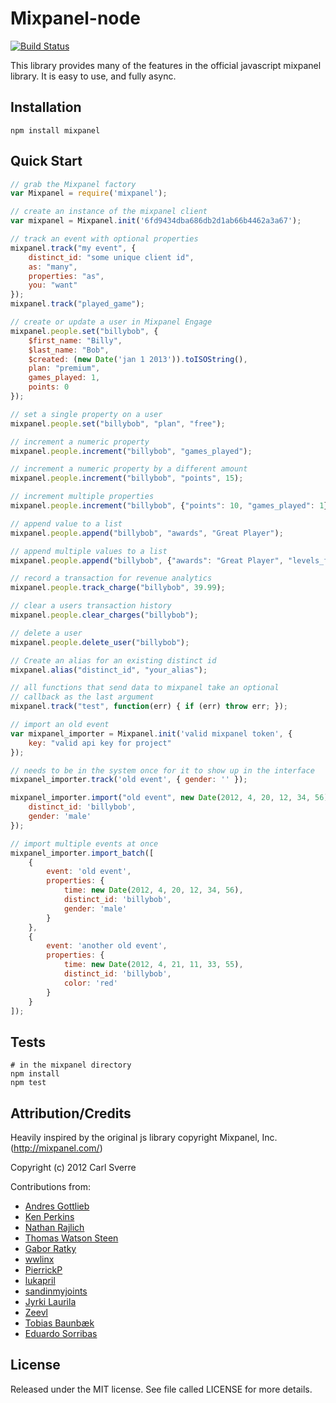 Mixpanel-node
=============
[![Build Status](https://travis-ci.org/mixpanel/mixpanel-node.svg?branch=master)](https://travis-ci.org/mixpanel/mixpanel-node)

This library provides many of the features in the official javascript mixpanel library.  It is easy to use, and fully async.

Installation
------------

    npm install mixpanel

Quick Start
-----------

```javascript
// grab the Mixpanel factory
var Mixpanel = require('mixpanel');

// create an instance of the mixpanel client
var mixpanel = Mixpanel.init('6fd9434dba686db2d1ab66b4462a3a67');

// track an event with optional properties
mixpanel.track("my event", {
    distinct_id: "some unique client id",
    as: "many",
    properties: "as",
    you: "want"
});
mixpanel.track("played_game");

// create or update a user in Mixpanel Engage
mixpanel.people.set("billybob", {
    $first_name: "Billy",
    $last_name: "Bob",
    $created: (new Date('jan 1 2013')).toISOString(),
    plan: "premium",
    games_played: 1,
    points: 0
});

// set a single property on a user
mixpanel.people.set("billybob", "plan", "free");

// increment a numeric property
mixpanel.people.increment("billybob", "games_played");

// increment a numeric property by a different amount
mixpanel.people.increment("billybob", "points", 15);

// increment multiple properties
mixpanel.people.increment("billybob", {"points": 10, "games_played": 1});

// append value to a list
mixpanel.people.append("billybob", "awards", "Great Player");

// append multiple values to a list
mixpanel.people.append("billybob", {"awards": "Great Player", "levels_finished": "Level 4"});

// record a transaction for revenue analytics
mixpanel.people.track_charge("billybob", 39.99);

// clear a users transaction history
mixpanel.people.clear_charges("billybob");

// delete a user
mixpanel.people.delete_user("billybob");

// Create an alias for an existing distinct id
mixpanel.alias("distinct_id", "your_alias");

// all functions that send data to mixpanel take an optional
// callback as the last argument
mixpanel.track("test", function(err) { if (err) throw err; });

// import an old event
var mixpanel_importer = Mixpanel.init('valid mixpanel token', {
    key: "valid api key for project"
});

// needs to be in the system once for it to show up in the interface
mixpanel_importer.track('old event', { gender: '' });

mixpanel_importer.import("old event", new Date(2012, 4, 20, 12, 34, 56), {
    distinct_id: 'billybob',
    gender: 'male'
});

// import multiple events at once
mixpanel_importer.import_batch([
    {
        event: 'old event',
        properties: {
            time: new Date(2012, 4, 20, 12, 34, 56),
            distinct_id: 'billybob',
            gender: 'male'
        }
    },
    {
        event: 'another old event',
        properties: {
            time: new Date(2012, 4, 21, 11, 33, 55),
            distinct_id: 'billybob',
            color: 'red'
        }
    }
]);
```

Tests
-----

    # in the mixpanel directory
    npm install
    npm test

Attribution/Credits
-------------------

Heavily inspired by the original js library copyright Mixpanel, Inc.
(http://mixpanel.com/)

Copyright (c) 2012 Carl Sverre

Contributions from:
 - [Andres Gottlieb](https://github.com/andresgottlieb)
 - [Ken Perkins](https://github.com/kenperkins)
 - [Nathan Rajlich](https://github.com/TooTallNate)
 - [Thomas Watson Steen](https://github.com/watson)
 - [Gabor Ratky](https://github.com/rgabo)
 - [wwlinx](https://github.com/wwlinx)
 - [PierrickP](https://github.com/PierrickP)
 - [lukapril](https://github.com/lukapril)
 - [sandinmyjoints](https://github.com/sandinmyjoints)
 - [Jyrki Laurila](https://github.com/jylauril)
 - [Zeevl](https://github.com/zeevl)
 - [Tobias Baunbæk](https://github.com/freeall)
 - [Eduardo Sorribas](https://github.com/sorribas)

License
-------------------

Released under the MIT license.  See file called LICENSE for more
details.
